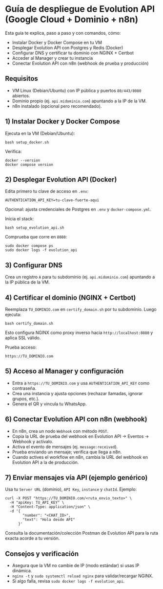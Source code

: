 # Guía de despliegue de Evolution API (Google Cloud + Dominio + n8n)

Esta guía te explica, paso a paso y con comandos, cómo:
- Instalar Docker y Docker Compose en tu VM
- Desplegar Evolution API con Postgres y Redis (Docker)
- Configurar DNS y certificar tu dominio con NGINX + Certbot
- Acceder al Manager y crear tu instancia
- Conectar Evolution API con n8n (webhook de prueba y producción)

## Requisitos
- VM Linux (Debian/Ubuntu) con IP pública y puertos `80/443/8080` abiertos.
- Dominio propio (ej. `api.midominio.com`) apuntando a la IP de la VM.
- n8n instalado (opcional pero recomendado).

## 1) Instalar Docker y Docker Compose
Ejecuta en la VM (Debian/Ubuntu):

```
bash setup_docker.sh
```

Verifica:
```
docker --version
docker compose version
```

## 2) Desplegar Evolution API (Docker)
Edita primero tu clave de acceso en `.env`:
```
AUTHENTICATION_API_KEY=tu-clave-fuerte-aqui
```
Opcional: ajusta credenciales de Postgres en `.env` y `docker-compose.yml`.

Inicia el stack:
```
bash setup_evolution_api.sh
```
Comprueba que corre en `8080`:
```
sudo docker compose ps
sudo docker logs -f evolution_api
```

## 3) Configurar DNS
Crea un registro `A` para tu subdominio (ej. `api.midominio.com`) apuntando a la IP pública de la VM.

## 4) Certificar el dominio (NGINX + Certbot)
Reemplaza `TU_DOMINIO.com` en `certify_domain.sh` por tu subdominio. Luego ejecuta:
```
bash certify_domain.sh
```
Esto configura NGINX como proxy inverso hacia `http://localhost:8080` y aplica SSL válido.

Prueba acceso:
```
https://TU_DOMINIO.com
```

## 5) Acceso al Manager y configuración
- Entra a `https://TU_DOMINIO.com` y usa `AUTHENTICATION_API_KEY` como contraseña.
- Crea una instancia y ajusta opciones (rechazar llamadas, ignorar grupos, etc.).
- Genera el QR y vincula tu WhatsApp.

## 6) Conectar Evolution API con n8n (webhook)
- En n8n, crea un nodo `Webhook` con método `POST`.
- Copia la URL de prueba del webhook en Evolution API → Eventos → Webhook y actívalo.
- Activa el evento de mensajes (ej. `message:received`).
- Prueba enviando un mensaje; verifica que llega a n8n.
- Cuando actives el workflow en n8n, cambia la URL del webhook en Evolution API a la de producción.

## 7) Enviar mensajes vía API (ejemplo genérico)
Usa tu `Server URL` (dominio), `API Key`, `instance` y `chatId`. Ejemplo:
```
curl -X POST "https://TU_DOMINIO.com/<ruta_envio_texto>" \
  -H "apiKey: TU_API_KEY" \
  -H "Content-Type: application/json" \
  -d '{
        "number": "<CHAT_ID>",
        "text": "Hola desde API"
      }'
```
Consulta la documentación/colección Postman de Evolution API para la ruta exacta acorde a tu versión.

## Consejos y verificación
- Asegura que la VM no cambie de IP (modo estándar) si usas IP dinámica.
- `nginx -t` y `sudo systemctl reload nginx` para validar/recargar NGINX.
- Si algo falla, revisa `sudo docker logs -f evolution_api`.
